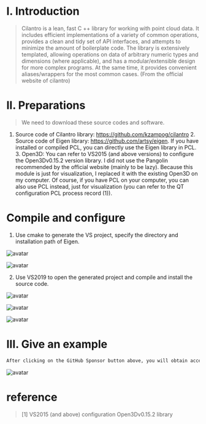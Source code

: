 #  I. Introduction 

>  Cilantro is a lean, fast C ++ library for working with point cloud data. It includes efficient implementations of a variety of common operations, provides a clean and tidy set of API interfaces, and attempts to minimize the amount of boilerplate code. The library is extensively templated, allowing operations on data of arbitrary numeric types and dimensions (where applicable), and has a modular/extensible design for more complex programs. At the same time, it provides convenient aliases/wrappers for the most common cases. (From the official website of cilantro) 

#  II. Preparations 

>  We need to download these source codes and software. 

1. Source code of Cilantro library: https://github.com/kzampog/cilantro 2. Source code of Eigen library: https://github.com/artsy/eigen. If you have installed or compiled PCL, you can directly use the Eigen library in PCL. 3. Open3D: You can refer to VS2015 (and above versions) to configure the Open3Dv0.15.2 version library. I did not use the Pangolin recommended by the official website (mainly to be lazy). Because this module is just for visualization, I replaced it with the existing Open3D on my computer. Of course, if you have PCL on your computer, you can also use PCL instead, just for visualization (you can refer to the QT configuration PCL process record (1)). 

#  Compile and configure 

1. Use cmake to generate the VS project, specify the directory and installation path of Eigen. 

![avatar]( f4f43ce01dad4bd59d258d7f74152b60.png) 

 ![avatar]( 5a52cc20c3f847e8b783d1ac4f7f78d5.png) 

 2. Use VS2019 to open the generated project and compile and install the source code. 

![avatar]( 8a00b48770464b5f91b509443cd90eb0.png) 

 ![avatar]( 4e8432fb48af4c949db7c625be0f7d2e.png) 

 ![avatar]( b0591fcf14c648379d2a793a0433ee55.png) 

#  III. Give an example 

 ```python  
After clicking on the GitHub Sponsor button above, you will obtain access permissions to my private code repository ( https://github.com/slowlon/my_code_bar ) to view this blog code. By searching the code number of this blog, you can find the code you need, code number is: 2024020309574039122
 ```  
![avatar]( c5351a6ef9d544ee9059970a5dade087.png) 

#  reference 

>  [1] VS2015 (and above) configuration Open3Dv0.15.2 library 

